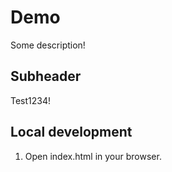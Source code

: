 # Demo

Some description!


## Subheader

Test1234!


## Local development

1. Open index.html in your browser.